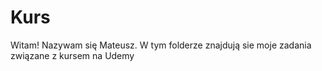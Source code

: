 # Kurs
Witam! Nazywam się Mateusz.
W tym folderze znajdują sie moje zadania związane z kursem na Udemy

